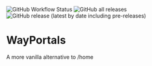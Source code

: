 ![GitHub Workflow Status](https://img.shields.io/github/workflow/status/caneva20/WayPortals/Java%20CI%20with%20Gradle)
![GitHub all releases](https://img.shields.io/github/downloads/caneva20/WayPortals/total)
![GitHub release (latest by date including pre-releases)](https://img.shields.io/github/v/release/caneva20/WayPortals?include_prereleases)

# WayPortals
A more vanilla alternative to /home
